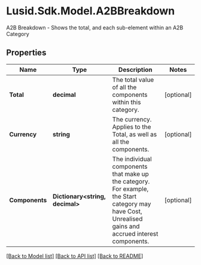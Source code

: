 # Lusid.Sdk.Model.A2BBreakdown
A2B Breakdown - Shows the total, and each sub-element within an A2B Category

## Properties

Name | Type | Description | Notes
------------ | ------------- | ------------- | -------------
**Total** | **decimal** | The total value of all the components within this category. | [optional] 
**Currency** | **string** | The currency. Applies to the Total, as well as all the components. | [optional] 
**Components** | **Dictionary&lt;string, decimal&gt;** | The individual components that make up the category. For example, the Start category may have Cost, Unrealised gains and accrued interest components. | [optional] 

[[Back to Model list]](../README.md#documentation-for-models) [[Back to API list]](../README.md#documentation-for-api-endpoints) [[Back to README]](../README.md)

